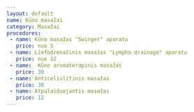 ```yaml
---
layout: default
name: Kūno masažai
category: Masažai
procedures:
 - name: Kūno masažas "Swinger" aparatu
   price: nuo 5
 - name: Limfodrenažinis masažas "Lympho drainage" aparatu
   price: nuo 12
 - name:  Kūno aromaterapinis masažas
   price: 30
 - name: Anticeliulitinis masažas
   price: 30
 - name: Atpalaiduojantis masažas 
   price: 12
---
```

